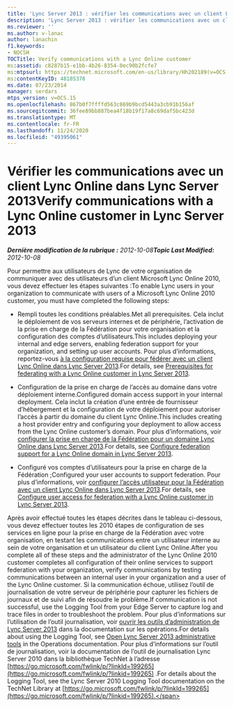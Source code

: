 ```yaml
---
title: 'Lync Server 2013 : vérifier les communications avec un client Lync Online'
description: 'Lync Server 2013 : vérifier les communications avec un client Lync Online.'
ms.reviewer: ''
ms.author: v-lanac
author: lanachin
f1.keywords:
- NOCSH
TOCTitle: Verify communications with a Lync Online customer
ms:assetid: c8287b15-e1bb-4b26-8354-0ec90b2fcfe7
ms:mtpsurl: https://technet.microsoft.com/en-us/library/Hh202189(v=OCS.15)
ms:contentKeyID: 48185378
ms.date: 07/23/2014
manager: serdars
mtps_version: v=OCS.15
ms.openlocfilehash: 867b0f7ffffd563c869b9bcd5443a3cb91b156af
ms.sourcegitcommit: 36fee89bb887bea4f18b19f17a8c69daf5bc423d
ms.translationtype: MT
ms.contentlocale: fr-FR
ms.lasthandoff: 11/24/2020
ms.locfileid: "49395061"
---
```

# <a name="verify-communications-with-a-lync-online-customer-in-lync-server-2013"></a><span data-ttu-id="66c9a-103">Vérifier les communications avec un client Lync Online dans Lync Server 2013</span><span class="sxs-lookup"><span data-stu-id="66c9a-103">Verify communications with a Lync Online customer in Lync Server 2013</span></span>

<div data-xmlns="http://www.w3.org/1999/xhtml">

<div class="topic" data-xmlns="http://www.w3.org/1999/xhtml" data-msxsl="urn:schemas-microsoft-com:xslt" data-cs="https://msdn.microsoft.com/">

<div data-asp="https://msdn2.microsoft.com/asp">



</div>

<div id="mainSection">

<div id="mainBody"><span data-ttu-id="66c9a-104">

<span> </span></span><span class="sxs-lookup"><span data-stu-id="66c9a-104">

<span> </span></span></span>

<span data-ttu-id="66c9a-105">_**Dernière modification de la rubrique :** 2012-10-08_</span><span class="sxs-lookup"><span data-stu-id="66c9a-105">_**Topic Last Modified:** 2012-10-08_</span></span>

<span data-ttu-id="66c9a-106">Pour permettre aux utilisateurs de Lync de votre organisation de communiquer avec des utilisateurs d’un client Microsoft Lync Online 2010, vous devez effectuer les étapes suivantes :</span><span class="sxs-lookup"><span data-stu-id="66c9a-106">To enable Lync users in your organization to communicate with users of a Microsoft Lync Online 2010 customer, you must have completed the following steps:</span></span>

  - <span data-ttu-id="66c9a-107">Rempli toutes les conditions préalables.</span><span class="sxs-lookup"><span data-stu-id="66c9a-107">Met all prerequisites.</span></span> <span data-ttu-id="66c9a-108">Cela inclut le déploiement de vos serveurs internes et de périphérie, l’activation de la prise en charge de la Fédération pour votre organisation et la configuration des comptes d’utilisateurs.</span><span class="sxs-lookup"><span data-stu-id="66c9a-108">This includes deploying your internal and edge servers, enabling federation support for your organization, and setting up user accounts.</span></span> <span data-ttu-id="66c9a-109">Pour plus d’informations, reportez-vous [à la configuration requise pour fédérer avec un client Lync Online dans Lync Server 2013](lync-server-2013-prerequisites-for-federating-with-a-lync-online-customer.md).</span><span class="sxs-lookup"><span data-stu-id="66c9a-109">For details, see [Prerequisites for federating with a Lync Online customer in Lync Server 2013](lync-server-2013-prerequisites-for-federating-with-a-lync-online-customer.md).</span></span>

  - <span data-ttu-id="66c9a-110">Configuration de la prise en charge de l’accès au domaine dans votre déploiement interne.</span><span class="sxs-lookup"><span data-stu-id="66c9a-110">Configured domain access support in your internal deployment.</span></span> <span data-ttu-id="66c9a-111">Cela inclut la création d’une entrée de fournisseur d’hébergement et la configuration de votre déploiement pour autoriser l’accès à partir du domaine du client Lync Online.</span><span class="sxs-lookup"><span data-stu-id="66c9a-111">This includes creating a host provider entry and configuring your deployment to allow access from the Lync Online customer’s domain.</span></span> <span data-ttu-id="66c9a-112">Pour plus d’informations, voir [configurer la prise en charge de la Fédération pour un domaine Lync Online dans Lync Server 2013](lync-server-2013-configure-federation-support-for-a-lync-online-domain.md).</span><span class="sxs-lookup"><span data-stu-id="66c9a-112">For details, see [Configure federation support for a Lync Online domain in Lync Server 2013](lync-server-2013-configure-federation-support-for-a-lync-online-domain.md).</span></span>

  - <span data-ttu-id="66c9a-113">Configuré vos comptes d’utilisateurs pour la prise en charge de la Fédération ;</span><span class="sxs-lookup"><span data-stu-id="66c9a-113">Configured your user accounts to support federation.</span></span> <span data-ttu-id="66c9a-114">Pour plus d’informations, voir [configurer l’accès utilisateur pour la Fédération avec un client Lync Online dans Lync Server 2013](lync-server-2013-configure-user-access-for-federation-with-a-lync-online-customer.md).</span><span class="sxs-lookup"><span data-stu-id="66c9a-114">For details, see [Configure user access for federation with a Lync Online customer in Lync Server 2013](lync-server-2013-configure-user-access-for-federation-with-a-lync-online-customer.md).</span></span>

<span data-ttu-id="66c9a-115">Après avoir effectué toutes les étapes décrites dans le tableau ci-dessous, vous devez effectuer toutes les 2010 étapes de configuration de ses services en ligne pour la prise en charge de la Fédération avec votre organisation, en testant les communications entre un utilisateur interne au sein de votre organisation et un utilisateur du client Lync Online.</span><span class="sxs-lookup"><span data-stu-id="66c9a-115">After you complete all of these steps and the administrator of the Lync Online 2010 customer completes all configuration of their online services to support federation with your organization, verify communications by testing communications between an internal user in your organization and a user of the Lync Online customer.</span></span> <span data-ttu-id="66c9a-116">Si la communication échoue, utilisez l’outil de journalisation de votre serveur de périphérie pour capturer les fichiers de journaux et de suivi afin de résoudre le problème.</span><span class="sxs-lookup"><span data-stu-id="66c9a-116">If communication is not successful, use the Logging Tool from your Edge Server to capture log and trace files in order to troubleshoot the problem.</span></span> <span data-ttu-id="66c9a-117">Pour plus d’informations sur l’utilisation de l’outil journalisation, voir [ouvrir les outils d’administration de Lync Server 2013](lync-server-2013-open-lync-server-administrative-tools.md) dans la documentation sur les opérations.</span><span class="sxs-lookup"><span data-stu-id="66c9a-117">For details about using the Logging Tool, see [Open Lync Server 2013 administrative tools](lync-server-2013-open-lync-server-administrative-tools.md) in the Operations documentation.</span></span> <span data-ttu-id="66c9a-118">Pour plus d’informations sur l’outil de journalisation, voir la documentation de l’outil de journalisation Lync Server 2010 dans la bibliothèque TechNet à l’adresse [https://go.microsoft.com/fwlink/p/?linkId=199265](https://go.microsoft.com/fwlink/p/?linkid=199265) .</span><span class="sxs-lookup"><span data-stu-id="66c9a-118">For details about the Logging Tool, see the Lync Server 2010 Logging Tool documentation on the TechNet Library at [https://go.microsoft.com/fwlink/p/?linkId=199265](https://go.microsoft.com/fwlink/p/?linkid=199265).</span></span>

<span data-ttu-id="66c9a-119"></div>

<span> </span>

</div>

</div>

</span><span class="sxs-lookup"><span data-stu-id="66c9a-119"></div>

<span> </span>

</div>

</div>

</span></span></div>

